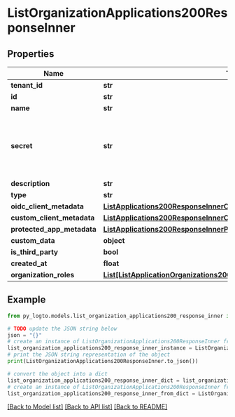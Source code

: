# ListOrganizationApplications200ResponseInner


## Properties

Name | Type | Description | Notes
------------ | ------------- | ------------- | -------------
**tenant_id** | **str** |  | 
**id** | **str** |  | 
**name** | **str** |  | 
**secret** | **str** | The internal client secret. Note it is only used for internal validation, and the actual secrets should be retrieved from &#x60;/api/applications/{id}/secrets&#x60; endpoints. | 
**description** | **str** |  | 
**type** | **str** |  | 
**oidc_client_metadata** | [**ListApplications200ResponseInnerOidcClientMetadata**](ListApplications200ResponseInnerOidcClientMetadata.md) |  | 
**custom_client_metadata** | [**ListApplications200ResponseInnerCustomClientMetadata**](ListApplications200ResponseInnerCustomClientMetadata.md) |  | 
**protected_app_metadata** | [**ListApplications200ResponseInnerProtectedAppMetadata**](ListApplications200ResponseInnerProtectedAppMetadata.md) |  | 
**custom_data** | **object** | arbitrary | 
**is_third_party** | **bool** |  | 
**created_at** | **float** |  | 
**organization_roles** | [**List[ListApplicationOrganizations200ResponseInnerOrganizationRolesInner]**](ListApplicationOrganizations200ResponseInnerOrganizationRolesInner.md) |  | 

## Example

```python
from py_logto.models.list_organization_applications200_response_inner import ListOrganizationApplications200ResponseInner

# TODO update the JSON string below
json = "{}"
# create an instance of ListOrganizationApplications200ResponseInner from a JSON string
list_organization_applications200_response_inner_instance = ListOrganizationApplications200ResponseInner.from_json(json)
# print the JSON string representation of the object
print(ListOrganizationApplications200ResponseInner.to_json())

# convert the object into a dict
list_organization_applications200_response_inner_dict = list_organization_applications200_response_inner_instance.to_dict()
# create an instance of ListOrganizationApplications200ResponseInner from a dict
list_organization_applications200_response_inner_from_dict = ListOrganizationApplications200ResponseInner.from_dict(list_organization_applications200_response_inner_dict)
```
[[Back to Model list]](../README.md#documentation-for-models) [[Back to API list]](../README.md#documentation-for-api-endpoints) [[Back to README]](../README.md)


